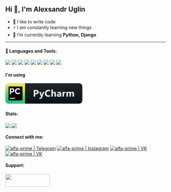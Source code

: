 ## Hi :wave:, I'm Alexsandr Uglin

- :muscle: I like to write code
- ⚡ I am constantly learning new things
- 🌱 I’m currently learning **Python, Django**
---
#### 🧰 Languages and Tools: 
[<image width="40px" src="https://raw.githubusercontent.com/devicons/devicon/master/icons/python/python-original.svg"/>](https://www.python.org)
[<image width="40px" src="https://raw.githubusercontent.com/devicons/devicon/master/icons/mysql/mysql-original-wordmark.svg"/>](https://www.mysql.com/)
[<image width="40px" src="https://raw.githubusercontent.com/devicons/devicon/master/icons/postgresql/postgresql-original-wordmark.svg"/>](https://www.postgresql.org)
[<image width="40px" src="https://raw.githubusercontent.com/detain/svg-logos/780f25886640cef088af994181646db2f6b1a3f8/svg/selenium-logo.svg"/>](https://www.selenium.dev)
[<image width="40px" src="https://www.vectorlogo.zone/logos/git-scm/git-scm-icon.svg"/>](https://git-scm.com/)
[<image width="40px" src="https://raw.githubusercontent.com/devicons/devicon/master/icons/html5/html5-original-wordmark.svg"/>](https://www.w3.org/html/)
[<image width="40px" src="https://raw.githubusercontent.com/devicons/devicon/master/icons/css3/css3-original-wordmark.svg"/>](https://www.w3schools.com/css/)
[<image width="40px" src="https://raw.githubusercontent.com/devicons/devicon/master/icons/bootstrap/bootstrap-plain-wordmark.svg"/>](https://getbootstrap.com)
[<image width="40px" src="https://raw.githubusercontent.com/devicons/devicon/master/icons/gulp/gulp-plain.svg"/>](https://gulpjs.com)

#### I'm using 
![PyCharm](img/pycharm.svg)

#### Stats:
<a href="https://github.com/alfa-prime/github-readme-stats">
  <img align="center" src="https://github-readme-stats.vercel.app/api?username=alfa-prime&count_private=true&show_icons=true&hide_title=true&hide_rank=true&line_height=23" />
</a>
<a href="https://github.com/alfa-prime/github-readme-stats">
  <img align="center" src="https://github-readme-stats.vercel.app/api/wakatime?username=alfa_prime" />
</a>

#### Connect with me:
[<image aligin="left" alt="alfa-prime | Telegram" width="35px" src="https://cdn.jsdelivr.net/npm/simple-icons@v3/icons/telegram.svg"/>](https://t.me/AbsoluteBender)
[<image aligin="left" alt="alfa-prime | Instagram" width="35px" src="https://cdn.jsdelivr.net/npm/simple-icons@v3/icons/instagram.svg"/>](https://www.instagram.com/uglin/?hl=ru)
[<image aligin="left" alt="alfa-prime | VK" width="35px" src="https://cdn.jsdelivr.net/npm/simple-icons@v3/icons/facebook.svg"/>](https://www.facebook.com/alfa.prime.one)
[<image aligin="left" alt="alfa-prime | VK" width="35px" src="https://cdn.jsdelivr.net/npm/simple-icons@v3/icons/vk.svg"/>](https://vk.com/alex_uglin)


#### Support:
[<image width="140px" height="40px" src="https://cdn.buymeacoffee.com/buttons/v2/default-yellow.png"/>](https://www.buymeacoffee.com/alfaprime)
